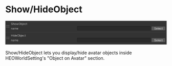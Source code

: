
# Show/HideObject
![ShowHideObject](img/ShowHideObject.jpg)

Show/HideObject lets you display/hide avatar objects inside HEOWorldSetting's "Object on Avatar" section. 
